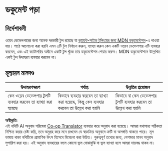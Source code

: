 <!--
CO_OP_TRANSLATOR_METADATA:
{
  "original_hash": "1ce4deaec80130d3a0a3c906568459fc",
  "translation_date": "2025-08-25T23:14:20+00:00",
  "source_file": "1-getting-started-lessons/1-intro-to-programming-languages/assignment.md",
  "language_code": "bn"
}
-->
# ডকুমেন্ট পড়া

## নির্দেশাবলী

ওয়েব ডেভেলপারের জন্য অনেক দরকারী টুল রয়েছে যা [ক্লায়েন্ট-সাইড টুলিংয়ের জন্য MDN ডকুমেন্টেশন](https://developer.mozilla.org/docs/Learn/Tools_and_testing/Understanding_client-side_tools/Overview)-এ পাওয়া যায়। পাঠে আলোচনা করা হয়নি এমন ৩টি টুল নির্বাচন করুন, ব্যাখ্যা করুন কেন একটি ওয়েব ডেভেলপার এটি ব্যবহার করবেন, এবং এই ক্যাটাগরির অধীনে একটি টুল খুঁজে তার ডকুমেন্টেশন শেয়ার করুন। MDN ডকুমেন্টেশনে উল্লেখিত একই টুল উদাহরণ ব্যবহার করবেন না।

## মূল্যায়ন মানদণ্ড

উদাহরণস্বরূপ | পর্যাপ্ত | উন্নতির প্রয়োজন
--- | --- | -- |
| কেন ওয়েব ডেভেলপার টুলটি ব্যবহার করবেন তা ব্যাখ্যা করা হয়েছে | কিভাবে ব্যবহার করবেন তা ব্যাখ্যা করা হয়েছে, কিন্তু কেন ব্যবহার করবেন তা উল্লেখ করা হয়নি | কিভাবে বা কেন ডেভেলপার টুলটি ব্যবহার করবেন তা উল্লেখ করা হয়নি |

**অস্বীকৃতি**:  
এই নথিটি AI অনুবাদ পরিষেবা [Co-op Translator](https://github.com/Azure/co-op-translator) ব্যবহার করে অনুবাদ করা হয়েছে। আমরা যথাসাধ্য সঠিকতা নিশ্চিত করার চেষ্টা করি, তবে অনুগ্রহ করে মনে রাখবেন যে স্বয়ংক্রিয় অনুবাদে ত্রুটি বা অসঙ্গতি থাকতে পারে। মূল ভাষায় থাকা নথিটিকে প্রামাণিক উৎস হিসেবে বিবেচনা করা উচিত। গুরুত্বপূর্ণ তথ্যের জন্য, পেশাদার মানব অনুবাদ সুপারিশ করা হয়। এই অনুবাদ ব্যবহারের ফলে কোনো ভুল বোঝাবুঝি বা ভুল ব্যাখ্যা হলে আমরা দায়বদ্ধ থাকব না।